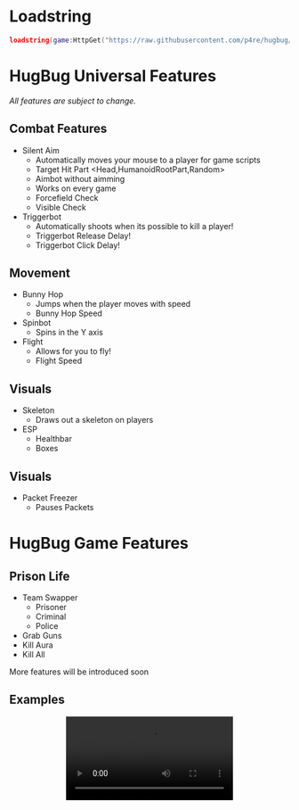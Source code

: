 # Loadstring
```lua
loadstring(game:HttpGet("https://raw.githubusercontent.com/p4re/hugbug/main/SRC.lua"))()
```
# HugBug Universal Features
<i>All features are subject to change.</i>
## Combat Features
* Silent Aim
    * Automatically moves your mouse to a player for game scripts
    * Target Hit Part <Head,HumanoidRootPart,Random>
    * Aimbot without aimming
    * Works on every game
    * Forcefield Check
    * Visible Check
* Triggerbot
    * Automatically shoots when its possible to kill a player!
    * Triggerbot Release Delay!
    * Triggerbot Click Delay!
## Movement
* Bunny Hop
    * Jumps when the player moves with speed
    * Bunny Hop Speed
* Spinbot
    * Spins in the Y axis
* Flight
    * Allows for you to fly!
    * Flight Speed
## Visuals
* Skeleton
    * Draws out a skeleton on players
* ESP
    * Healthbar
    * Boxes
## Visuals
* Packet Freezer
    * Pauses Packets

# HugBug Game Features

## Prison Life
* Team Swapper
    * Prisoner
    * Criminal
    * Police
* Grab Guns
* Kill Aura
* Kill All

More features will be introduced soon

## Examples
<p align="center">
   <video src="[https://github.com/rayytsn9/ROBOTT/assets/79029536/62f541aa-aa8c-43f5-9ead-4b7a2e0d7c2a](https://github.com/p4re/hugbug/raw/main/README/hugbug%20(1).mp4)" width="300" />
</p>
